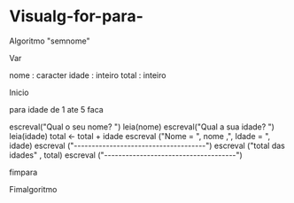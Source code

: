 # Visualg-for-para-

Algoritmo "semnome"


Var


nome : caracter
idade : inteiro
total : inteiro

Inicio

para idade de 1 ate 5 faca

 escreval("Qual o seu nome? ")
  leia(nome)
 escreval("Qual a sua idade? ")
  leia(idade)
    total <- total + idade
   escreval ("Nome = ", nome ,", Idade = ", idade)
   escreval ("-------------------------------------")
   escreval ("total das idades" , total)
   escreval ("-------------------------------------")

  fimpara


Fimalgoritmo
